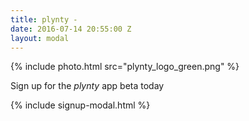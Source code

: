 ```yaml
---
title: plynty -
date: 2016-07-14 20:55:00 Z
layout: modal
---
```


{% include photo.html src="plynty_logo_green.png" %}

Sign up for the *plynty* app beta today

<!--{% include app-stores.html
  ioslink="https://plynty.com/ios-app"
  androidlink="https://plynty.com/android-app"
%}-->

{% include signup-modal.html %}